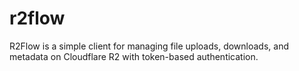 # r2flow
R2Flow is a simple client for managing file uploads, downloads, and metadata on Cloudflare R2 with token-based authentication.
